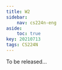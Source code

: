 ```yaml
---
title: W2
sidebar:
    nav: cs224n-eng
aside:
    toc: true
key: 20210713
tags: CS224N
---
```

To be released...